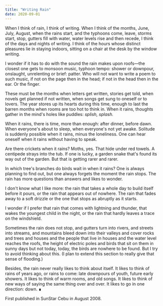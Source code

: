```yaml
---
title: "Writing Rain"
date: 2020-09-01
---
```

When I think of rain, I think of writing. When I think of the months, June, July, August, when the rains start, and the typhoons come, leave, storms start, stop, gutters fill with water, water levels rise and then recede, I think of the days and nights of writing. I think of the hours whose distinct pleasures lie in staying indoors, sitting on a chair at the desk by the window writing.

I wonder if it has to do with the sound the rain makes upon roofs—the closest one gets to  monsoon music,  typhoon tempo: shower or downpour, onslaught, unrelenting or brief: patter. Who will not want to write a poem to such music, if not on the page then in the head; if not in the head then in the ear. Or the finger.

These must be the months when letters get written, stories get told, when novels get planned if not written, when songs get sung to oneself or to lovers. The year stores up its hearts during this time, enough to last the barren months when rooms are too hot to think in. When it rains, thoughts gather in the mind's holes like puddles: *splish, splash.*

When it rains, there is time, more than enough: after dinner, before dawn. When everyone's about to sleep, when everyone's not yet awake. Solitude is suddenly possible when it rains, minus the loneliness. One can hear oneself when it rains without having to speak.

Are there crickets when it rains? Moths, yes. That hide under red towels. A centipede strays into the tub. If one is lucky, a garden snake that's found its way out of the garden. But that is getting rarer and rarer.

In which tree's branches do birds wait in when it rains? One is always planning to find out, but one always forgets the moment the rain stops. The rain has more questions than answers and likes to wonder.

I don't know what I like more: the rain that takes a whole day to build itself before it pours, or the rain that appears out of nowhere. The rain that fades away to a soft drizzle or the one that stops as abruptly as it starts.

I wonder if I prefer that rain that comes with lightning and thunder, that wakes the youngest child in the night, or the rain that hardly leaves a trace on the windshield.

Sometimes the rain does not stop, and gutters turn into rivers, and streets into streams, and mountains bleed down into their valleys and cover rocks and trees and houses and the people that live in houses and the water level reaches the roofs, the height of electric poles and birds that sit on them in sunny days but not today, today, the birds are nowhere to be found. But I try to avoid thinking about this. (I plan to extend this section to really give that sense of flooding.)

Besides, the rain never really likes to think about itself. It likes to think of rains of years ago, or rains to come: late downpours of youth, future early showers. It likes to think of warm rooms, and old songs. It likes to think of new ways of saying the same thing over and over. It likes to go in one direction: down. &#8718;

First published in SunStar Cebu in August 2008.